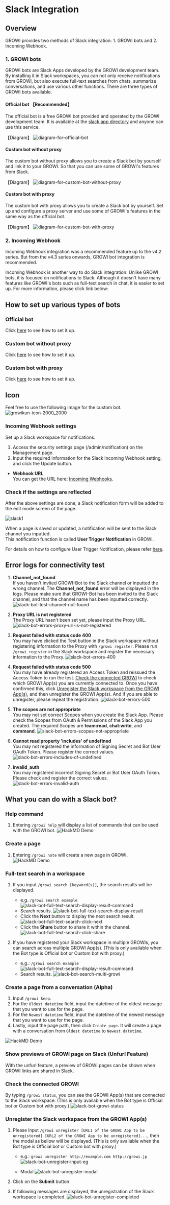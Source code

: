 # Slack Integration

## Overview

GROWI provides two methods of Slack integration: 1. GROWI bots and 2. Incoming Webhook.

### 1. GROWI bots

GROWI bots are Slack Apps developed by the GROWI development team. By installing it in Slack workspaces, you can not only receive notifications from GROWI, but also execute full-text searches from chats, summarize conversations, and use various other functions.
There are three types of GROWI bots available.

#### Official bot 【Recommended】

<!-- textlint-disable weseek/no-dead-link -->
The official bot is a free GROWI bot provided and operated by the GROWI development team. It is available at the [slack app directory](https://wsgrowi.slack.com/apps) and anyone can use this service.
<!-- textlint-enable weseek/no-dead-link -->

【Diagram】
![diagram-for-official-bot](/assets/images/slack-bot-outline-official.png)

#### Custom bot without proxy

<!-- textlint-disable weseek/ja-no-inappropriate-words -->
The custom bot without proxy allows you to create a Slack bot by yourself and link it to your GROWI. So that you can use some of GROWI's features from Slack.
<!-- textlint-enable weseek/ja-no-inappropriate-words -->

【Diagram】
![diagram-for-custom-bot-without-proxy](/assets/images/slack-bot-outline-custom-without-proxy.png)

#### Custom bot with proxy

The custom bot with proxy allows you to create a Slack bot by yourself. Set up and configure a proxy server and use some of GROWI's features in the same way as the official bot.

【Diagram】
![diagram-for-custom-bot-with-proxy](/assets/images/slack-bot-outline-custom-with-proxy.png)

### 2. Incoming Webhook

<!-- TODO Implement link after https://youtrack.weseek.co.jp/issue/GW-5452 -->

Incoming Webhook integration was a recommended feature up to the v4.2 series.
But from the v4.3 series onwards, GROWI bot integration is recommended.

Incoming Webhook is another way to do Slack integration. Unlike GROWI bots, it is focused on notifications to Slack.
Although it doesn't have many features like GROWI's bots such as full-text search in chat, it is easier to set up.
For more information, please click link below:

## How to set up various types of bots

### Official bot

Click [here](/en/admin-guide/management-cookbook/slack-integration/official-bot-settings.html) to see how to set it up.

### Custom bot without proxy

Click [here](/en/admin-guide/management-cookbook/slack-integration/custom-bot-without-proxy-settings.html) to see how to set it up.

### Custom bot with proxy

Click [here](/en/admin-guide/management-cookbook/slack-integration/custom-bot-with-proxy-settings.html) to see how to set it up.

## Icon

Feel free to use the following image for the custom bot.
![growikun-icon-2000_2000](/assets/images/growikun-icon-2000_2000.png)

<!-- TODO: GW-5372 「Slack/Mattermost への通知」の内容を適切なタイトルの下に移動させる -->

### Incoming Webhook settings

<!-- TODO: GW-5372 「Slack/Mattermost への通知」の内容を適切なタイトルの下に移動させる -->

Set up a Slack workspace for notifications.

1. Access the security settings page (/admin/notification) on the Management page.
2. Input the required information for the Slack Incoming Webhook setting, and click the Update button.

- **Webhook URL**  
  You can get the URL here: [Incoming Webhooks](https://slack.com/services/new/incoming-webhook).

### Check if the settings are reflected

After the above settings are done, a Slack notification form will be added to the edit mode screen of the page.

![slack1](/assets/images/slack1.png)

When a page is saved or updated, a notification will be sent to the Slack channel you inputted.  
This notification function is called **User Trigger Notification** in GROWI.

For details on how to configure User Trigger Notification, please refer [here](/en/admin-guide/management-cookbook/external-notification.html#user-trigger-notification-settings).

## Error logs for connectivity test

1. **Channel_not_found**  
   If you haven't invited GROWI-Bot to the Slack channel or inputted
   the wrong channel. The **Channel_not_found** error will be displayed in the logs.
   Please make sure that GROWI-Bot has been invited to the Slack channel,
   and that the channel name has been inputted correctly.
   ![slack-bot-test-channel-not-found](/assets/images/slack-bot-test-channel-not-found.png)

2. **Proxy URL is not registered**  
   The Proxy URL hasn't been set yet, please input the Proxy URL.
   ![slack-bot-errors-proxy-url-is-not-registered](/assets/images/slack-bot-errors-proxy-url-is-not-registered.png)

3. **Request failed with status code 400**  
   You may have clicked the Test button in the Slack workspace
   without registering information to the Proxy with `/growi register`.
   Please run `/growi register` in the Slack workspace
   and register the necessary information to the Proxy.
   ![slack-bot-errors-400](/assets/images/slack-bot-errors-400.png)

4. **Request failed with status code 500**  
   You may have already registered an Access Token
   and reissued the Access Token to run the test.
   [Check the connected GROWI](/en/admin-guide/management-cookbook/slack-integration/#check-the-connected-growi)
   to check which GROWI App(s) you are currently connected to.
   Once you have confirmed this,
   click [Unregister the Slack workspace from the GROWI App(s)](/en/admin-guide/management-cookbook/slack-integration/#unregister-the-slack-workspace-from-the-growi-app-s),
   and then unregister the GROWI App(s). And if you are able to unregister,
   please repeat the registration.
   ![slack-bot-errors-500](/assets/images/slack-bot-errors-500.png)

5. **The scopes are not appropriate**  
   You may not set correct Scopes when you create the Slack App.
   Please check the Scopes from OAuth & Permissions of the Slack App you created.
   The required Scopes are **team:read**, **chat:write**, and **command**.
   ![slack-bot-errors-scopes-not-appropriate](/assets/images/slack-bot-errors-scopes-not-appropriate.png)

6. **Cannot read property 'includes' of undefined**  
   You may not registered the information of Signing Secret
   and Bot User OAuth Token. Please register the correct values.
   ![slack-bot-errors-includes-of-undefined](/assets/images/slack-bot-errors-includes-of-undefined.png)

7. **invalid_auth**  
   You may registered incorrect Signing Secret or Bot User OAuth Token.
   Please check and register the correct values.
   ![slack-bot-errors-invalid-auth](/assets/images/slack-bot-errors-invalid-auth.png)

## What you can do with a Slack bot?

### Help command

1. Entering `/growi help` will display a list of commands that can be used with the GROWI bot.
   ![HackMD Demo](/assets/images/growi-help.gif)

### Create a page

1. Entering `/growi note` will create a new page in GROWI.
    ![HackMD Demo](/assets/images/growi-note.gif)

### Full-text search in a workspace

1. If you input `/growi search [keyword(s)]`, the search results will be displayed.

   - e.g. `/growi search example`
     ![slack-bot-full-text-search-display-result-command](/assets/images/slack-bot-full-text-search-display-result-command.png)
   - Search results.
     ![slack-bot-full-text-search-display-result](/assets/images/slack-bot-full-text-search-display-result.png)
   - Click the **Next** button to display the next search result.
     ![slack-bot-full-text-search-click-next](/assets/images/slack-bot-full-text-search-click-next.png)
   - Click the **Share** button to share it within the channel.
     ![slack-bot-full-text-search-click-share](/assets/images/slack-bot-full-text-search-click-share.png)

2. If you have registered your Slack workspace in multiple GROWIs, you can search across multiple GROWI App(s). (This is only available when the Bot type is Official bot or Custom bot with proxy.)

   - e.g.: `/growi search example`
     ![slack-bot-full-text-search-display-result-command](/assets/images/slack-bot-full-text-search-display-result-command.png)
   - Search results.
     ![slack-bot-search-multi-growi](/assets/images/slack-bot-search-multi-growi.png)

### Create a page from a conversation (Alpha)

1. Input `/growi keep`.
2. For the `Oldest datetime` field, input the datetime of the oldest message that you want to use for the page.
3. For the `Newest datetime` field, input the datetime of the newest message that you want to use for the page.
4. Lastly, input the page path, then click `Create page`. It will create a page with a conversation from `Oldest datetime` to `Newest datetime`.

![HackMD Demo](/assets/images/growi-keep.gif)

### Show previews of GROWI page on Slack (Unfurl Feature)

With the unfurl feature, a preview of GROWI pages can be shown when GROWI links are shared in Slack.

### Check the connected GROWI

By typing `/growi status`, you can see the GROWI App(s) that are connected to the Slack workspace. (This is only available when the Bot type is Official bot or Custom bot with proxy.)
![slack-bot-growi-status](/assets/images/slack-bot-growi-status.png)

### Unregister the Slack workspace from the GROWI App(s)

1. Please input `/growi unregister [URL1 of the GROWI App to be unregistered] [URL2 of the GROWI App to be unregistered]...`, then the modal as bellow will be displayed. (This is only available when the Bot type is Official bot or Custom bot with proxy.)

   - e.g.: `growi unregister http://example.com http://growi.jp`  
     ![slack-bot-unregister-input-eg](/assets/images/slack-bot-unregister-input-eg.png)

   - Modal
     ![slack-bot-unregister-modal](/assets/images/slack-bot-unregister-modal.png)

1. Click on the **Submit** button.
2. If following messages are displayed, the unregistration of the Slack workspace is completed.
   ![slack-bot-unregister-completed](/assets/images/slack-bot-unregister-completed.png)

